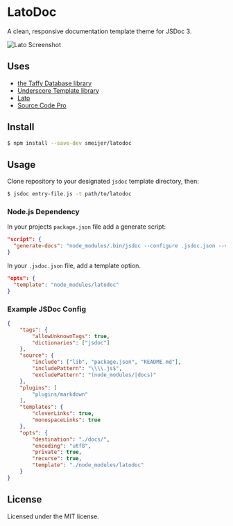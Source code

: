 # LatoDoc

A clean, responsive documentation template theme for JSDoc 3.

![Lato Screenshot](http://puu.sh/fNzGh/1759187a44.png)

## Uses

- [the Taffy Database library](http://taffydb.com/)
- [Underscore Template library](http://documentcloud.github.com/underscore/#template)
- [Lato](https://www.google.com/fonts/specimen/Lato)
- [Source Code Pro](https://www.google.com/fonts/specimen/Source+Code+Pro)


## Install

```bash
$ npm install --save-dev smeijer/latodoc
```

## Usage

Clone repository to your designated `jsdoc` template directory, then:

```bash
$ jsdoc entry-file.js -t path/to/latodoc
```

### Node.js Dependency

In your projects `package.json` file add a generate script:

```json
"script": {
  "generate-docs": "node_modules/.bin/jsdoc --configure .jsdoc.json --verbose"
}
```

In your `.jsdoc.json` file, add a template option.

```json
"opts": {
  "template": "node_modules/latodoc"
}
```

### Example JSDoc Config

```json
{
    "tags": {
        "allowUnknownTags": true,
        "dictionaries": ["jsdoc"]
    },
    "source": {
        "include": ["lib", "package.json", "README.md"],
        "includePattern": "\\\\.js$",
        "excludePattern": "(node_modules/|docs)"
    },
    "plugins": [
        "plugins/markdown"
    ],
    "templates": {
        "cleverLinks": true,
        "monospaceLinks": true
    },
    "opts": {
        "destination": "./docs/",
        "encoding": "utf8",
        "private": true,
        "recurse": true,
        "template": "./node_modules/latodoc"
    }
}
```

## License

Licensed under the MIT license.
